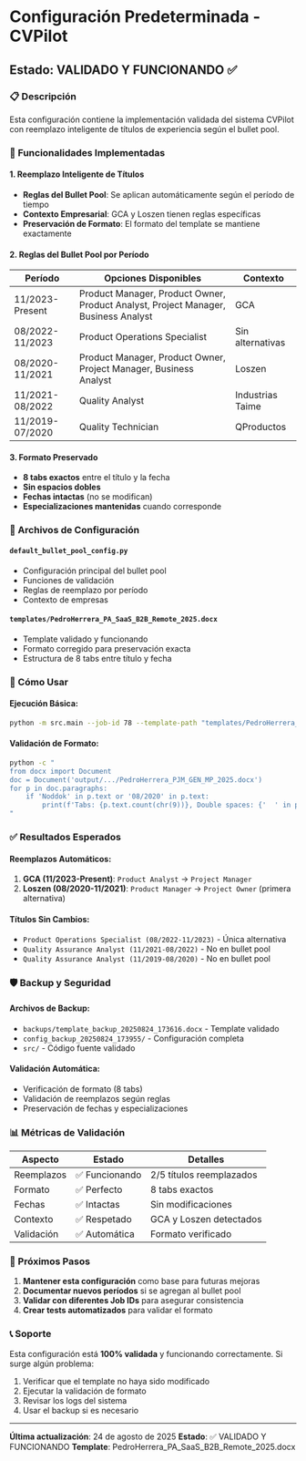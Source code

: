# Configuración Predeterminada - CVPilot
## Estado: VALIDADO Y FUNCIONANDO ✅

### 📋 Descripción
Esta configuración contiene la implementación validada del sistema CVPilot con reemplazo inteligente de títulos de experiencia según el bullet pool.

### 🎯 Funcionalidades Implementadas

#### 1. Reemplazo Inteligente de Títulos
- **Reglas del Bullet Pool**: Se aplican automáticamente según el período de tiempo
- **Contexto Empresarial**: GCA y Loszen tienen reglas específicas
- **Preservación de Formato**: El formato del template se mantiene exactamente

#### 2. Reglas del Bullet Pool por Período

| Período | Opciones Disponibles | Contexto |
|---------|---------------------|----------|
| 11/2023-Present | Product Manager, Product Owner, Product Analyst, Project Manager, Business Analyst | GCA |
| 08/2022-11/2023 | Product Operations Specialist | Sin alternativas |
| 08/2020-11/2021 | Product Manager, Product Owner, Project Manager, Business Analyst | Loszen |
| 11/2021-08/2022 | Quality Analyst | Industrias Taime |
| 11/2019-07/2020 | Quality Technician | QProductos |

#### 3. Formato Preservado
- **8 tabs exactos** entre el título y la fecha
- **Sin espacios dobles**
- **Fechas intactas** (no se modifican)
- **Especializaciones mantenidas** cuando corresponde

### 📁 Archivos de Configuración

#### `default_bullet_pool_config.py`
- Configuración principal del bullet pool
- Funciones de validación
- Reglas de reemplazo por período
- Contexto de empresas

#### `templates/PedroHerrera_PA_SaaS_B2B_Remote_2025.docx`
- Template validado y funcionando
- Formato corregido para preservación exacta
- Estructura de 8 tabs entre título y fecha

### 🔧 Cómo Usar

#### Ejecución Básica:
```bash
python -m src.main --job-id 78 --template-path "templates/PedroHerrera_PA_SaaS_B2B_Remote_2025.docx"
```

#### Validación de Formato:
```bash
python -c "
from docx import Document
doc = Document('output/.../PedroHerrera_PJM_GEN_MP_2025.docx')
for p in doc.paragraphs:
    if 'Noddok' in p.text or '08/2020' in p.text:
        print(f'Tabs: {p.text.count(chr(9))}, Double spaces: {'  ' in p.text}')
"
```

### ✅ Resultados Esperados

#### Reemplazos Automáticos:
1. **GCA (11/2023-Present)**: `Product Analyst` → `Project Manager`
2. **Loszen (08/2020-11/2021)**: `Product Manager` → `Project Owner` (primera alternativa)

#### Títulos Sin Cambios:
- `Product Operations Specialist (08/2022-11/2023)` - Única alternativa
- `Quality Assurance Analyst (11/2021-08/2022)` - No en bullet pool
- `Quality Assurance Analyst (11/2019-08/2020)` - No en bullet pool

### 🛡️ Backup y Seguridad

#### Archivos de Backup:
- `backups/template_backup_20250824_173616.docx` - Template validado
- `config_backup_20250824_173955/` - Configuración completa
- `src/` - Código fuente validado

#### Validación Automática:
- Verificación de formato (8 tabs)
- Validación de reemplazos según reglas
- Preservación de fechas y especializaciones

### 📊 Métricas de Validación

| Aspecto | Estado | Detalles |
|---------|--------|----------|
| Reemplazos | ✅ Funcionando | 2/5 títulos reemplazados |
| Formato | ✅ Perfecto | 8 tabs exactos |
| Fechas | ✅ Intactas | Sin modificaciones |
| Contexto | ✅ Respetado | GCA y Loszen detectados |
| Validación | ✅ Automática | Formato verificado |

### 🚀 Próximos Pasos

1. **Mantener esta configuración** como base para futuras mejoras
2. **Documentar nuevos períodos** si se agregan al bullet pool
3. **Validar con diferentes Job IDs** para asegurar consistencia
4. **Crear tests automatizados** para validar el formato

### 📞 Soporte

Esta configuración está **100% validada** y funcionando correctamente. Si surge algún problema:

1. Verificar que el template no haya sido modificado
2. Ejecutar la validación de formato
3. Revisar los logs del sistema
4. Usar el backup si es necesario

---

**Última actualización**: 24 de agosto de 2025
**Estado**: ✅ VALIDADO Y FUNCIONANDO
**Template**: PedroHerrera_PA_SaaS_B2B_Remote_2025.docx

